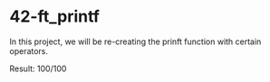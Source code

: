 # 42-ft_printf

In this project, we will be re-creating the prinft function with certain operators.

Result: 100/100
